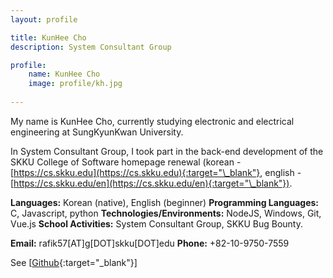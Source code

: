 ```yaml
---
layout: profile

title: KunHee Cho
description: System Consultant Group

profile:
    name: KunHee Cho
    image: profile/kh.jpg
    
---
```


My name is KunHee Cho, currently studying electronic and electrical engineering at SungKyunKwan University.

In System Consultant Group, I took part in the back-end development of the SKKU College of Software homepage renewal (korean - [https://cs.skku.edu](https://cs.skku.edu){:target="\_blank"}, english - [https://cs.skku.edu/en](https://cs.skku.edu/en){:target="\_blank"}).

<strong>Languages:</strong> Korean (native), English (beginner)
<strong>Programming Languages:</strong> C, Javascript, python
<strong>Technologies/Environments:</strong> NodeJS, Windows, Git, Vue.js
<strong>School Activities:</strong> System Consultant Group, SKKU Bug Bounty.  

<strong>Email:</strong> rafik57[AT]g[DOT]skku[DOT]edu
<strong>Phone:</strong> +82-10-9750-7559  

See [[Github](https://github.com/jokuna){:target="\_blank"}]